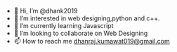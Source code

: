 - 👋 Hi, I’m @dhank2019
- 👀 I’m interested in web designing,python and c++.
- 🌱 I’m currently learning Javascript
- 💞️ I’m looking to collaborate on Web Designing
- 📫 How to reach me dhanraj.kumawat019@gmail.com

<!---
dhank2019/dhank2019 is a ✨ special ✨ repository because its `README.md` (this file) appears on your GitHub profile.
You can click the Preview link to take a look at your changes.
--->
